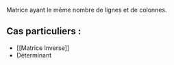 Matrice ayant le même nombre de lignes et de colonnes.
## Cas particuliers :
- [[Matrice Inverse]]
- Déterminant